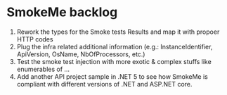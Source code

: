 # SmokeMe backlog

1. Rework the types for the Smoke tests Results and map it with propoer HTTP codes
1. Plug the infra related additional information (e.g.: InstanceIdentifier, ApiVersion, OsName, NbOfProcessors, etc.)
1. Test the smoke test injection with more exotic & complex stuffs like enumerables of ...
1. Add another API project sample in .NET 5 to see how SmokeMe is compliant with different versions of .NET and ASP.NET core.


